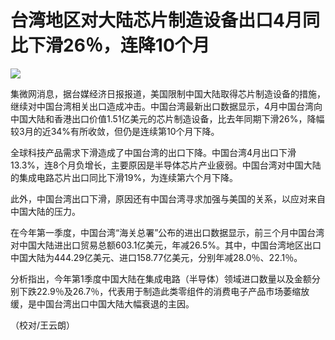 # 台湾地区对大陆芯片制造设备出口4月同比下滑26％，连降10个月

![](https://inews.gtimg.com/newsapp_bt/0/15363381968/1000)

集微网消息，据台媒经济日报报道，美国限制中国大陆取得芯片制造设备的措施，继续对中国台湾相关出口造成冲击。中国台湾最新出口数据显示，4月中国台湾向中国大陆和香港出口价值1.51亿美元的芯片制造设备，比去年同期下滑26%，降幅较3月的近34%有所收敛，但仍是连续第10个月下降。

全球科技产品需求下滑造成了中国台湾的出口下降。中国台湾4月出口下滑13.3%，连8个月负增长，主要原因是半导体芯片产业疲弱。中国台湾对中国大陆的集成电路芯片出口同比下滑19%，为连续第六个月下降。

此外，中国台湾出口下滑，原因还有中国台湾寻求加强与美国的关系，以应对来自中国大陆的压力。

在今年第一季度，中国台湾“海关总署”公布的进出口数据显示，前三个月中国台湾对中国大陆进出口贸易总额603.1亿美元，年减26.5%。其中，中国台湾地区出口中国大陆为444.29亿美元、进口158.77亿美元，分别年减28.0％、22.1％。

分析指出，今年第1季度中国大陆在集成电路（半导体）领域进口数量以及金额分别下跌22.9％及26.7％，代表用于制造此类零组件的消费电子产品市场萎缩放缓，是中国台湾出口中国大陆大幅衰退的主因。

（校对/王云朗）

